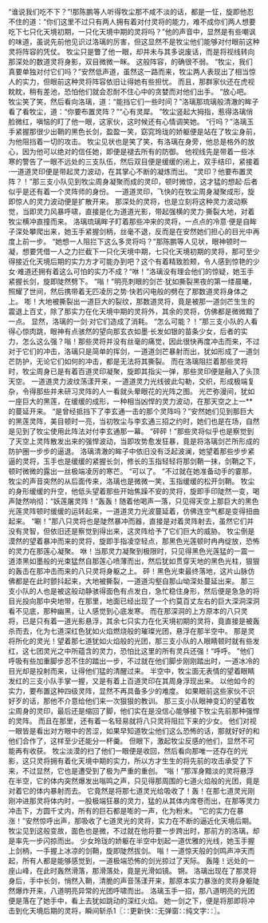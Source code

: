 “谁说我们吃不下？”!那陈鹏等人听得牧尘那不咸不淡的话，都是一怔，旋即他忍不住的道：“你们这里不过只有两人拥有着对付灵将的能力，难不成你们两人想要吃下七只化天境初期，一只化天境中期的灵将吗？”他的声音中，显然是有些嘲讽的味道，虽说先前他见识过洛璃的厉害，但这显然不是牧尘他们能够对付眼前这种灵将阵容的凭仗。
牧尘只是瞥了他一眼，却并未与其多说废话，而是将视线转向那深处的数道灵将身影，双目微微一眯。
这般阵容，的确很不弱。
“牧尘，我们真要单独对付它们吗？”安然低声道，虽然这一路而来，牧尘两人表现出了相当惊人的实力，但眼前这种灵将阵容依旧让得她有些担忧。
而且，那群家伙还在虎视眈眈，稍有差池，恐怕他们就会忍耐不住心中的贪婪而对他们出手。
“放心吧。
牧尘笑了笑，然后看向洛璃，道：“能挡它们一些时间？”洛璃那琉璃般清澈的眸子看了看牧尘，道：“你要布置灵阵？”“心有灵犀。
”牧尘竖起大拇指，惹得洛璃俏脸微红，嗔恼的盯了他一眼，这家伙，这时候还有心情调笑她。
“行吗？”洛璃玉手紧握那很少出鞘的黑色长剑，盈盈一笑，窈窕玲珑的娇躯便是站在了牧尘身前，为他阻挡着一切的攻击。
牧尘见状也是笑了笑，有洛璃在身旁，他总是格外的放心，因为他可以绝对的信任她，即便是褪去所有的防御。
他视线先是带着一些冰寒的警告了一眼不远处的三支队伍，然后双目便是缓缓的闭上，双手结印，紧接着·一道道灵印便是带起灵力波动，在其掌心不断的凝炼而出。
“灵印？他要布置灵阵？！”那三支小队见到牧尘周身凝聚而成的灵印，顿时微惊，这才猛的想起·后者似乎是还有着一个灵阵师的身份。
一道道灵印，飞快的在牧尘周身凝聚成形，旋即惊人的灵力波动便是扩散开来。
那深处的灵将，也是立刻将这种灵力波动察觉，当即灵力风暴呼啸，直接是化为道道光影，带起强横的灵力·撕裂大地，对着牧尘横冲直撞而来。
洛璃琉璃眸子盯着那些冲来的灵将，一点点的冷意·便是自眸子深处攀爬出来，她玉手紧握剑柄，丝毫不退，反而是在安然她们担心的目光中再度上前一步。
“她想一人阻拦下这么多灵将吗？”那陈鹏等人见状，眼神顿时一凝，想要凭借一人之力拦截下一只化天境中期，七只化天境初期的灵将，那可至少得接近化天境后期的实力方才可能办到吧？这个有着精致脸颊，令人感到惊艳的少女·难道还拥有着这么可怕的实力不成？“咻！”洛璃没有理会他们的惊疑，她玉手紧握长剑，旋即陡然劈下。
“嗡！”明亮刺眼的剑芒·犹如撕裂黑夜的第一缕晨曦，照耀了世间，然后携带着无匹凌厉之势·快若闪电般的劈在了那数道灵将身体之上。
嘭！大地被撕裂出一道巨大的裂纹，那数道灵将，竟是被那一道剑芒生生的震退上百丈，除了那实力在化天境中期的灵将外，其余的灵将，仿佛都是微微黯了一点。
显然，洛璃的一剑·对它们造成了消耗。
“怎么可能？！”那三支小队的人看得心惊肉跳，眼神有点骇然的望向那玄衣如墨·长发如银的苗条少女，后者的实力，怎么这么强？嗡！那些灵将并没有丝毫的痛觉，因此很快再度冲击而来，不过对于它们的冲击，洛璃只是简单的挥剑，一道道剑芒暴射而出，犹如形成了一道剑芒防护，无论它们如何的冲击，都是无法将其撕裂。
而在洛璃阻拦着那些灵将时，牧尘周身已是有着百道灵印凝聚，旋即其指尖一弹，那些灵印便是融入了头顶天空。
一道道灵力波纹荡漾开来，一道道灵力光线彼此勾勒，交织，形成极端复杂，令得那些并未研习灵阵的人一看就头晕眼花的光阵之图。
光芒弥漫间，犹如一座巨大的黑莲，在缓缓的成形，一种相当凶悍的灵力波动，在那天空之上一**的蔓延开来。
“是曾经抵挡下了李玄通一击的那个灵阵吗？”安然她们见到那巨大的黑莲灵阵，美目顿时一亮，当初牧尘与李玄通三招之约时，她们也是在场，自然是见到了牧尘使用此阵法对付李玄通那一幕。
“砰砰！”那些灵将似乎也是察觉到了天空上灵阵散发出来的强悍波动，当即攻势愈发狂暴，竟是将洛璃剑芒所形成的防护圈一步步的逼退。
洛璃清澈的眸子中依旧没有泛起波澜，她望着那些步步紧逼的灵将，玉手也是缓缓的紧握长剑，修长的玉指轻轻将那剑鞘一抹，剑鞘之下，顿时微微的露出一丝极端凌厉的寒芒。
“可以了。
”不过就在她准备动手的霎那，牧尘的声音突然的从后面传来，洛璃也是微微一笑，玉指缓缓的松开剑鞘。
牧尘的身形缓缓的升空，他低头望着那些开始焦躁不安的灵将，旋即手印陡然一变，喝声陡然响彻：“妖莲屠灵阵！”轰轰！随着他喝声一落，只见得天空上那巨大的黑色光莲灵阵顿时缓缓的运转起来，一道道灵力光波蔓延着，仿佛连空气都是变得扭曲起来。
“唰！”那八只灵将也是陡然暴冲而器，直接是对着灵阵射去，虽然它们并没有灵智，但依旧还是察觉到得出来，这灵阵给予了它们巨大的威胁。
牧尘倒是漠然的望着暴冲而来的灵将，旋即手指凌空轻点，那黑色光莲顿时冉冉绽放，恐怖的灵力在那莲心凝聚。
咻！当那灵力凝聚到极限时，只见得黑色光莲猛的一震一道漆黑如墨般的光束猛然自那莲心喷薄而出，然后犹如贯穿天地的黑色光柱，狠狠的轰击在那冲击而来的八只灵将身躯之上。
砰！黑色光束最终落地，这片山脉仿佛都是在此时颤抖起来，大地被撕裂，一道道沟壑自那山坳深处蔓延出来。
那三支小队的人也是被这般动静骇得面色有点发白，急忙稳住身形，然后便是急急的将目光投向那中央地带，在那里，地面已经出现了一个约莫百丈左右的巨大深洞深洞看不见底，那种幽黑，让人感觉到心底发寒。
而在那深洞的上方原本的八只灵将，已是只有着一道光影悬浮，其余七只实力在化天境初期的灵将，竟直接是被轰杀而去，化为七道深红色犹如火焰燃烧般的璀璨光团，悬浮在那半空中。
那是灵将所化的灵光！望着那七道犹如火焰般的光团，那三支小队的人眼睛顿时就有些发红，这七团灵光之中所蕴含的灵力，恐怕比这里的所有灵兵还强！“呼呼。
”他们呼吸有些加重脚步忍不住的踏出一步，不过就在他们脚步刚刚踏出时，一道冰冷的目光却是投射而来，让得他们猛的清醒过来。
半空中，牧尘面无表情的望着眼睛发红的三支小队手掌一握，又是有着上百道灵印在其周身浮现出来。
以他如今的实力，要布置这种四级灵阵，显然不再具备多少的难度。
如果眼前这些家伙不识好歹的话，那他不介意给他们来一次狠狠的教训。
那三支小队眼神变幻的望着牧尘周身的灵印，最后还是缩回了脚，他们实在是没信心能够接下牧尘先前那种强悍的灵阵。
而且在那里，还有着一名轻易就将八只灵将阻拦下来的少女。
他们对视一眼皆是看出对方眼中的苦涩，如果早知道牧尘他们这么恐怖的话，那就好好的和他们合作了，这样至少还能分一杯羹。
但眼下，激起牧尘反感的他们，显然不可能再有收获。
牧尘淡漠的扫了他们一眼便是收回，然后看向那唯一还存在的光影，这只灵将拥有着化天境中期的实力，所以方才生生的将先前的攻击承受了下来，不过显然，它也是遭受到了极为严重的重创。
“嗡！”那浑身黯淡的灵将悬浮在半空，它的体内突然爆发出嗡鸣之声，只见得那周围的七道火焰般的光团，竟是对着它的体内暴射而去。
它竟然是将那七道灵光给吸收了！轰！在那七道灵光刚刚冲进那灵将体内时，一股极端狂暴的灵力，猛的从其体内席卷而出，在那等灵力冲击下，方圆千丈内，所有的巨石都是嘭的一声，化为粉末。
“它的实力在暴涨！”安然惊呼出声，那吸收了七道灵光的灵将，实力在不断的逼近化天境后期。
牧尘见到这般变故，面色也是微，不过就在他将要一步跨出时，那前方的洛璃，却是率先一步闪掠而出。
少女玲珑的娇躯在半空中划起一道优雅的光线，她玉手握上剑柄，一手握上冰凉的剑鞘，旋即陡然拔剑。
嗡！一道惊天般的剑鸣声冲天而起，所有人都是能够感觉到，一道极端恐怖的剑光掠过了天际。
轰隆！远处的一座山峰，在此时轰然滑落，那滑落处，竟是光滑如镜。
锵。
洛璃出现在了那灵将身后，手中长剑，悄然入鞘，清脆的声音荡漾开来，那原本实力暴涨的灵将身躯陡然爆炸开来，八道明亮异常的光团呼啸而出。
洛璃玉手一招，那八道明亮的光团便是落在了她手中，看上去犹如跳动的深红火焰。
她一剑之下，便是将那即将冲击到化天境后期的灵将，瞬间斩杀1〖∷更新快∷无弹窗∷纯文字∷〗。
